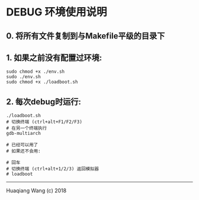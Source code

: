 # DEBUG 环境使用说明

## 0. 将所有文件复制到与Makefile平级的目录下

## 1. 如果之前没有配置过环境:

```
sudo chmod +x ./env.sh
sudo ./env.sh
sudo chmod +x ./loadboot.sh
```

## 2. 每次debug时运行:

```
./loadboot.sh
# 切换终端 (ctrl+alt+F1/F2/F3)
# 在另一个终端执行
gdb-multiarch

# 已经可以用了
# 如果还不会用:

# 回车
# 切换终端 (ctrl+alt+1/2/3) 返回模拟器
# loadboot
```

***

Huaqiang Wang (c) 2018